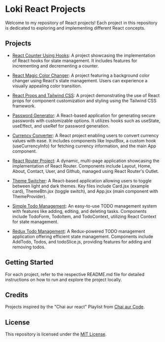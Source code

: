 # Loki React Projects

Welcome to my repository of React projects! Each project in this repository is dedicated to exploring and implementing different React concepts.

## Projects

- [React Counter Using Hooks](React%20Counter%20Using%20Hooks/): A project showcasing the implementation of React hooks for state management. It includes features for incrementing and decrementing a counter.

- [React Magic Color Changer](hooks/React%20Magic%20Color%20Changer/): A project featuring a background color changer using React's state management. Users can experience a visually appealing color transition.

- [React Props and Tailwind CSS](React%20Props%20and%20Tailwind%20CSS): A project demonstrating the use of React props for component customization and styling using the Tailwind CSS framework.

- [Password Generator](Password%20Generator/): A React-based application for generating secure passwords with customizable options. It utilizes hooks such as useState, useEffect, and useRef for password generation.

- [Currency Converter](Currency%20Converter/): A React project enabling users to convert currency values with ease. It includes components like InputBox, a custom hook (useCurrencyInfo) for fetching currency information, and the main App component.

- [React Router Project](React%20Router%20Project/): A dynamic, multi-page application showcasing the implementation of React Router. Components include Layout, Home, About, Contact, User, and Github, managed using React Router's Outlet.

- [Theme Switcher](Theme%20Switcher/): A React-based application allowing users to toggle between light and dark themes. Key files include Card.jsx (example card), ThemeBtn.jsx (toggle switch), and App.jsx (main component with ThemeProvider).

- [Simple Todo Management](Simple%20Todo%20Management/): An easy-to-use TODO management system with features like adding, editing, and deleting tasks. Components include TodoForm, TodoItem, and TodoContext, utilizing React Context for state management.

- [Redux Todo Management](Redux%20Todo%20Management/): A Redux-powered TODO management application offering efficient state management. Components include AddTodo, Todos, and todoSlice.js, providing features for adding and removing todos.

## Getting Started

For each project, refer to the respective README.md file for detailed instructions on how to run and explore the project locally.

## Credits

Projects inspired by the "Chai aur react" Playlist from [Chai aur Code](https://www.youtube.com/@chaiaurcode).

## License

This repository is licensed under the [MIT License](LICENSE).
